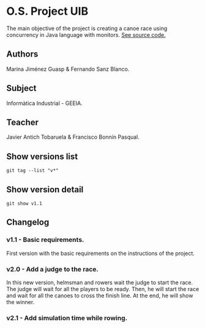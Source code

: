 # O.S. Project UIB

The main objective of the project is creating a canoe race using concurrency in Java language with monitors.
[See source code.](https://github.com/marinaguasp/practicaso)

## Authors
Marina Jiménez Guasp & Fernando Sanz Blanco.

## Subject
Informàtica Industrial - GEEIA.

## Teacher
Javier Antich Tobaruela & Francisco Bonnín Pasqual.

## Show versions list
````
git tag --list "v*"
````

## Show version detail
````
git show v1.1
````

## Changelog

 ### v1.1 - Basic requirements.
 First version with the basic requirements on the instructions of the project.

 ### v2.0 - Add a judge to the race.
 In this new version, helmsman and rowers wait the judge to start the race.
 The judge will wait for all the players to be ready. Then, he will start the race and wait for
 all the canoes to cross the finish line. At the end, he will show the winner.

 ### v2.1 - Add simulation time while rowing.
